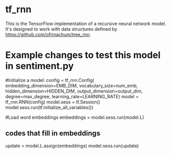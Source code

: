 # tf_rnn
This is the TensorFlow implementation of a recursive neural network model.
It's designed to work with data structures defined by https://github.com/ofirnachum/tree_rnn.

# Example changes to test this model in sentiment.py
#Initialize a model:
config = tf_rnn.Config(
    embedding_dimension=EMB_DIM,
    vocabulary_size=num_emb, 
    hidden_dimension=HIDDEN_DIM,
    output_dimension=output_dim,
    degree=max_degree,
    learning_rate=LEARNING_RATE)
model = tf_rnn.RNN(config)
model.sess = tf.Session()
model.sess.run(tf.initialize_all_variables())

#Load word embeddings
embeddings = model.sess.run(model.L)
## codes that fill in embeddings ## 
update = model.L.assign(embeddings)
model.sess.run(update)
